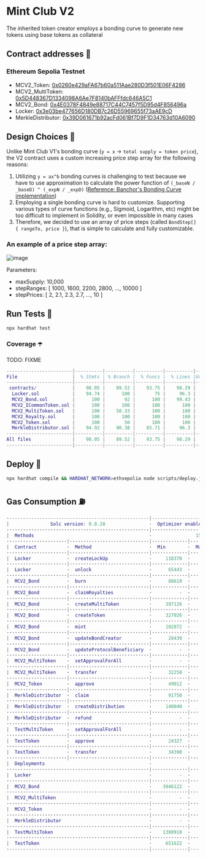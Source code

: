 # Mint Club V2
The inherited token creator employs a bonding curve to generate new tokens using base tokens as collateral

## Contract addresses 📜
### Ethereum Sepolia Testnet
- MCV2_Token: [0x0260e429aFA67b60a511Aae280D3f501E06F4286](https://sepolia.etherscan.io/address/0x0260e429aFA67b60a511Aae280D3f501E06F4286#code)
- MCV2_MultiToken: [0x5D448367D1334098A6Ae7F8140bAFFfdc646A5C1](https://sepolia.etherscan.io/address/0x5D448367D1334098A6Ae7F8140bAFFfdc646A5C1#code)
- MCV2_Bond: [0x4E0378F4849e88717C44C7457f5D95d4F856496a](https://sepolia.etherscan.io/address/0x4E0378F4849e88717C44C7457f5D95d4F856496a#code)
- Locker: [0x3e03be477656D180DB7c26D55969655f73aAE9cD](https://sepolia.etherscan.io/address/0x3e03be477656D180DB7c26D55969655f73aAE9cD#code)
- MerkleDistributor: [0x39D061671b92acFd061Bf7D9F1D34763d10A6090](https://sepolia.etherscan.io/address/0x39D061671b92acFd061Bf7D9F1D34763d10A6090#code)

## Design Choices 📐
Unlike Mint Club V1's bonding curve (`y = x` -> `total supply = token price`), the V2 contract uses a custom increasing price step array for the following reasons:
1. Utilizing `y = ax^b` bonding curves is challenging to test because we have to use approximation to calculate the power function of `(_baseN / _baseD) ^ (_expN / _expD)` ([Reference: Banchor's Bonding Curve implementation](https://github.com/relevant-community/bonding-curve/blob/master/contracts/Power.sol))
2. Employing a single bonding curve is hard to customize. Supporting various types of curve functions (e.g., Sigmoid, Logarithm, etc) might be too difficult to implement in Solidity, or even impossible in many cases
3. Therefore, we decided to use an array of price steps (called `BondStep[] { rangeTo, price }`), that is simple to calculate and fully customizable.

### An example of a price step array:
![image](https://github.com/Steemhunt/mint.club-v2-contract/assets/1332279/d61607a2-39cc-433a-8cd2-3bbb627ab2aa)

Parameters:
- maxSupply: 10,000
- stepRanges: [ 1000, 1600, 2200, 2800, ..., 10000 ]
- stepPrices: [ 2, 2.1, 2.3, 2.7, ..., 10 ]

## Run Tests 🧪
```bash
npx hardhat test
```

### Coverage ☂️
TODO: FIXME
```m
------------------------|----------|----------|----------|----------|----------------|
File                    |  % Stmts | % Branch |  % Funcs |  % Lines |Uncovered Lines |
------------------------|----------|----------|----------|----------|----------------|
 contracts/             |    98.05 |    89.52 |    93.75 |    98.29 |                |
  Locker.sol            |    94.74 |      100 |       75 |     96.3 |        136,140 |
  MCV2_Bond.sol         |      100 |       92 |      100 |    99.43 |            237 |
  MCV2_ICommonToken.sol |      100 |      100 |      100 |      100 |                |
  MCV2_MultiToken.sol   |      100 |    58.33 |      100 |      100 |                |
  MCV2_Royalty.sol      |      100 |      100 |      100 |      100 |                |
  MCV2_Token.sol        |      100 |       50 |      100 |      100 |                |
  MerkleDistributor.sol |    94.92 |    90.38 |    85.71 |     96.3 |    145,236,240 |
------------------------|----------|----------|----------|----------|----------------|
All files               |    98.05 |    89.52 |    93.75 |    98.29 |                |
------------------------|----------|----------|----------|----------|----------------|
```

## Deploy 🚀
```bash
npx hardhat compile && HARDHAT_NETWORK=ethsepolia node scripts/deploy.js
```

## Gas Consumption ⛽️
```m
·---------------------------------------------------|---------------------------|---------------|-----------------------------·
|               Solc version: 0.8.20                ·  Optimizer enabled: true  ·  Runs: 50000  ·  Block limit: 30000000 gas  │
····················································|···························|···············|······························
|  Methods                                          ·                15 gwei/gas                ·       1805.32 usd/eth       │
······················|·····························|·············|·············|···············|···············|··············
|  Contract           ·  Method                     ·  Min        ·  Max        ·  Avg          ·  # calls      ·  usd (avg)  │
······················|·····························|·············|·············|···············|···············|··············
|  Locker             ·  createLockUp               ·     118370  ·     177070  ·       147556  ·           40  ·       4.00  │
······················|·····························|·············|·············|···············|···············|··············
|  Locker             ·  unlock                     ·      65443  ·      66700  ·        66002  ·            9  ·       1.79  │
······················|·····························|·············|·············|···············|···············|··············
|  MCV2_Bond          ·  burn                       ·      88619  ·     127300  ·       109932  ·           41  ·       2.98  │
······················|·····························|·············|·············|···············|···············|··············
|  MCV2_Bond          ·  claimRoyalties             ·          -  ·          -  ·        80118  ·            3  ·       2.17  │
······················|·····························|·············|·············|···············|···············|··············
|  MCV2_Bond          ·  createMultiToken           ·     397126  ·     489641  ·       484879  ·           87  ·      13.13  │
······················|·····························|·············|·············|···············|···············|··············
|  MCV2_Bond          ·  createToken                ·     327026  ·     521628  ·       514171  ·          106  ·      13.92  │
······················|·····························|·············|·············|···············|···············|··············
|  MCV2_Bond          ·  mint                       ·     102872  ·     208996  ·       185361  ·           93  ·       5.02  │
······················|·····························|·············|·············|···············|···············|··············
|  MCV2_Bond          ·  updateBondCreator          ·      28439  ·      31251  ·        30312  ·           12  ·       0.82  │
······················|·····························|·············|·············|···············|···············|··············
|  MCV2_Bond          ·  updateProtocolBeneficiary  ·          -  ·          -  ·        28995  ·            1  ·       0.79  │
······················|·····························|·············|·············|···············|···············|··············
|  MCV2_MultiToken    ·  setApprovalForAll          ·          -  ·          -  ·        48812  ·           20  ·       1.32  │
······················|·····························|·············|·············|···············|···············|··············
|  MCV2_MultiToken    ·  transfer                   ·      32258  ·      36465  ·        34362  ·            2  ·       0.93  │
······················|·····························|·············|·············|···············|···············|··············
|  MCV2_Token         ·  approve                    ·      49012  ·      49312  ·        49194  ·           25  ·       1.33  │
······················|·····························|·············|·············|···············|···············|··············
|  MerkleDistributor  ·  claim                      ·      91750  ·      96538  ·        95202  ·           18  ·       2.58  │
······················|·····························|·············|·············|···············|···············|··············
|  MerkleDistributor  ·  createDistribution         ·     140040  ·     199492  ·       182561  ·           47  ·       4.94  │
······················|·····························|·············|·············|···············|···············|··············
|  MerkleDistributor  ·  refund                     ·          -  ·          -  ·        47595  ·            3  ·       1.29  │
······················|·····························|·············|·············|···············|···············|··············
|  TestMultiToken     ·  setApprovalForAll          ·          -  ·          -  ·        46114  ·           13  ·       1.25  │
······················|·····························|·············|·············|···············|···············|··············
|  TestToken          ·  approve                    ·      24327  ·      46611  ·        46053  ·          162  ·       1.25  │
······················|·····························|·············|·············|···············|···············|··············
|  TestToken          ·  transfer                   ·      34390  ·      51514  ·        50466  ·          111  ·       1.37  │
······················|·····························|·············|·············|···············|···············|··············
|  Deployments                                      ·                                           ·  % of limit   ·             │
····················································|·············|·············|···············|···············|··············
|  Locker                                           ·          -  ·          -  ·      1373693  ·        4.6 %  ·      37.20  │
····················································|·············|·············|···············|···············|··············
|  MCV2_Bond                                        ·    3946122  ·    3946146  ·      3946130  ·       13.2 %  ·     106.86  │
····················································|·············|·············|···············|···············|··············
|  MCV2_MultiToken                                  ·          -  ·          -  ·      1809793  ·          6 %  ·      49.01  │
····················································|·············|·············|···············|···············|··············
|  MCV2_Token                                       ·          -  ·          -  ·       850499  ·        2.8 %  ·      23.03  │
····················································|·············|·············|···············|···············|··············
|  MerkleDistributor                                ·          -  ·          -  ·      2099515  ·          7 %  ·      56.85  │
····················································|·············|·············|···············|···············|··············
|  TestMultiToken                                   ·    1380918  ·    1380930  ·      1380924  ·        4.6 %  ·      37.40  │
····················································|·············|·············|···············|···············|··············
|  TestToken                                        ·     651622  ·     671886  ·       670385  ·        2.2 %  ·      18.15  │
·---------------------------------------------------|-------------|-------------|---------------|---------------|-------------·
```
